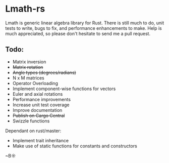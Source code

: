 # Lmath-rs

Lmath is generic linear algebra library for Rust. There is still much to do, unit tests to write, bugs to fix, and performance enhancements to make. Help is much appreciated, so please don't hesitate to send me a pull request.

## Todo:

- Matrix inversion
- <strike>Matrix rotation</strike>
- <strike>Angle types (degrees/radians)</strike>
- N x M matrices
- Operator Overloading
- Implement component-wise functions for vectors
- Euler and axial rotations
- Performance improvements
- Increase unit test coverage
- Improve documentation
- <strike>Publish on Cargo Central</strike>
- Swizzle functions

Dependant on rust/master:

- Implement trait inheritance
- Make use of static functions for constants and constructors


~B☼